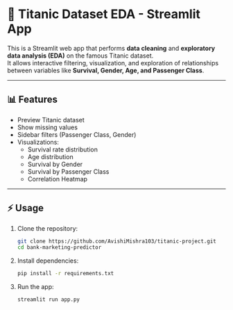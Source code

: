 # 🚢 Titanic Dataset EDA - Streamlit App

This is a Streamlit web app that performs **data cleaning** and **exploratory data analysis (EDA)** on the famous Titanic dataset.  
It allows interactive filtering, visualization, and exploration of relationships between variables like **Survival, Gender, Age, and Passenger Class**.

---

## 📊 Features
- Preview Titanic dataset
- Show missing values
- Sidebar filters (Passenger Class, Gender)
- Visualizations:
  - Survival rate distribution
  - Age distribution
  - Survival by Gender
  - Survival by Passenger Class
  - Correlation Heatmap

---

## ⚡ Usage
1. Clone the repository:
   ```bash
   git clone https://github.com/AvishiMishra103/titanic-project.git
   cd bank-marketing-predictor
2. Install dependencies:
   ```bash
   pip install -r requirements.txt
3. Run the app:
   ```bash
   streamlit run app.py
